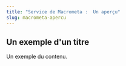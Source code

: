```yaml
---
title: "Service de Macrometa :  Un aperçu"
slug: macrometa-apercu
---
```



##  Un exemple d'un titre

Un exemple du contenu.
